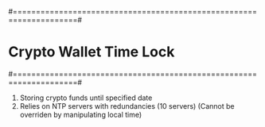 #====================================================================#
#                      Crypto Wallet Time Lock                       #
#====================================================================#

1. Storing crypto funds until specified date
2. Relies on NTP servers with redundancies (10 servers) (Cannot be overriden by manipulating local time)
